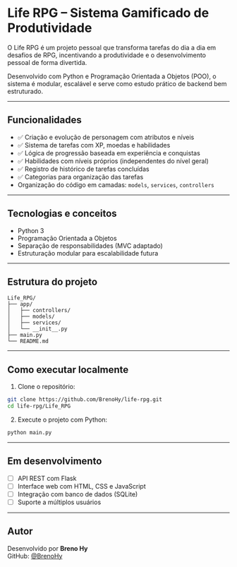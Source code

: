 # Life RPG – Sistema Gamificado de Produtividade

O Life RPG é um projeto pessoal que transforma tarefas do dia a dia em desafios de RPG, incentivando a produtividade e o desenvolvimento pessoal de forma divertida.

Desenvolvido com Python e Programação Orientada a Objetos (POO), o sistema é modular, escalável e serve como estudo prático de backend bem estruturado.

---

## Funcionalidades

- ✅ Criação e evolução de personagem com atributos e níveis  
- ✅ Sistema de tarefas com XP, moedas e habilidades  
- ✅ Lógica de progressão baseada em experiência e conquistas  
- ✅ Habilidades com níveis próprios (independentes do nível geral)  
- ✅ Registro de histórico de tarefas concluídas  
- ✅ Categorias para organização das tarefas  
- Organização do código em camadas: `models`, `services`, `controllers`  

---

## Tecnologias e conceitos

- Python 3  
- Programação Orientada a Objetos  
- Separação de responsabilidades (MVC adaptado)  
- Estruturação modular para escalabilidade futura  

---

## Estrutura do projeto

```
Life_RPG/
├── app/
│   ├── controllers/
│   ├── models/
│   ├── services/
│   └── __init__.py
├── main.py
└── README.md
```

---

## Como executar localmente

1. Clone o repositório:

```bash
git clone https://github.com/BrenoHy/life-rpg.git
cd life-rpg/Life_RPG
```

2. Execute o projeto com Python:

```bash
python main.py
```

---

## Em desenvolvimento

- [ ] API REST com Flask  
- [ ] Interface web com HTML, CSS e JavaScript  
- [ ] Integração com banco de dados (SQLite)  
- [ ] Suporte a múltiplos usuários  

---

## Autor

Desenvolvido por **Breno Hy**  
GitHub: [@BrenoHy](https://github.com/BrenoHy)

